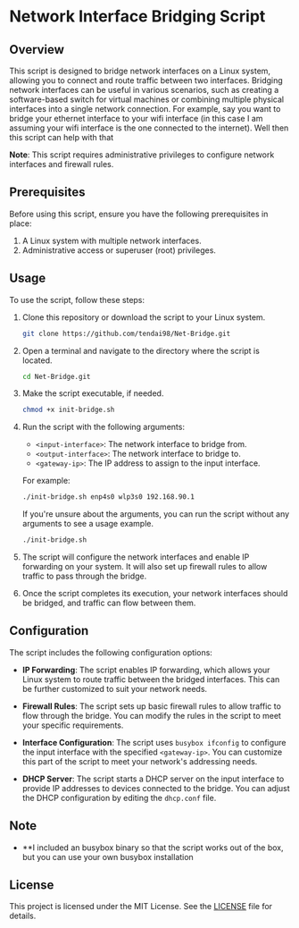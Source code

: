 # Network Interface Bridging Script

## Overview

This script is designed to bridge network interfaces on a Linux system, allowing you to connect and route traffic between two interfaces. Bridging network interfaces can be useful in various scenarios, such as creating a software-based switch for virtual machines or combining multiple physical interfaces into a single network connection.
For example, say you want to bridge your ethernet interface to your wifi interface (in this case I am assuming your wifi interface is the one connected to the internet). Well then this script can help with that

**Note**: This script requires administrative privileges to configure network interfaces and firewall rules.

## Prerequisites

Before using this script, ensure you have the following prerequisites in place:

1. A Linux system with multiple network interfaces.
2. Administrative access or superuser (root) privileges.

## Usage

To use the script, follow these steps:

1. Clone this repository or download the script to your Linux system.

   ```bash
   git clone https://github.com/tendai98/Net-Bridge.git
   ```

2. Open a terminal and navigate to the directory where the script is located.

   ```bash
   cd Net-Bridge.git
   ```

3. Make the script executable, if needed.

   ```bash
   chmod +x init-bridge.sh
   ```

4. Run the script with the following arguments:

   - `<input-interface>`: The network interface to bridge from.
   - `<output-interface>`: The network interface to bridge to.
   - `<gateway-ip>`: The IP address to assign to the input interface.

   For example:

   ```bash
   ./init-bridge.sh enp4s0 wlp3s0 192.168.90.1
   ```

   If you're unsure about the arguments, you can run the script without any arguments to see a usage example.

   ```bash
   ./init-bridge.sh
   ```

5. The script will configure the network interfaces and enable IP forwarding on your system. It will also set up firewall rules to allow traffic to pass through the bridge.

6. Once the script completes its execution, your network interfaces should be bridged, and traffic can flow between them.

## Configuration

The script includes the following configuration options:

- **IP Forwarding**: The script enables IP forwarding, which allows your Linux system to route traffic between the bridged interfaces. This can be further customized to suit your network needs.

- **Firewall Rules**: The script sets up basic firewall rules to allow traffic to flow through the bridge. You can modify the rules in the script to meet your specific requirements.

- **Interface Configuration**: The script uses `busybox ifconfig` to configure the input interface with the specified `<gateway-ip>`. You can customize this part of the script to meet your network's addressing needs.

- **DHCP Server**: The script starts a DHCP server on the input interface to provide IP addresses to devices connected to the bridge. You can adjust the DHCP configuration by editing the `dhcp.conf` file.

## Note
 - **I included an busybox binary so that the script works out of the box, but you can use your own busybox installation

## License

This project is licensed under the MIT License. See the [LICENSE](LICENSE) file for details.
